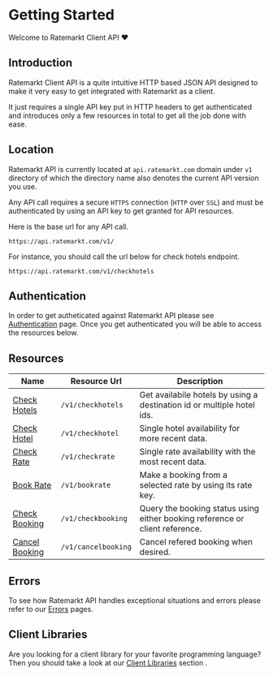 # Getting Started

Welcome to Ratemarkt Client API :heart:

## Introduction

Ratemarkt Client API is a quite intuitive HTTP based JSON API designed to make it very easy to get integrated with Ratemarkt as a client.

It just requires a single API key put in HTTP headers to get authenticated and introduces only a few resources in total to get all the job done with ease.

## Location
Ratemarkt API is currently located at `api.ratemarkt.com` domain under `v1` directory of which the directory name also denotes the current API version you use.

Any API call requires a secure `HTTPS` connection (`HTTP` over `SSL`) and must be authenticated by using an API key to get granted for API resources.

Here is the base url for any API call.

```
https://api.ratemarkt.com/v1/
```

For instance, you should call the url below for check hotels endpoint.

```
https://api.ratemarkt.com/v1/checkhotels
```

## Authentication

In order to get autheticated against Ratemarkt API please see [Authentication](/api_docs/authentication.md) page. Once you get authenticated you will be able to access the resources below.

## Resources

| Name                                          | Resource Url         | Description                                                                 |
| --------------------------------------------- | -------------------- | --------------------------------------------------------------------------- |
| [Check Hotels](/api_docs/check_hotels.md)     | `/v1/checkhotels`    | Get availabile hotels by using a destination id or multiple hotel ids.      |
| [Check Hotel](/api_docs/check_hotel.md)       | `/v1/checkhotel`     | Single hotel availability for more recent data.                             |
| [Check Rate](/api_docs/check_rate.md)         | `/v1/checkrate`      | Single rate availability with the most recent data.                         |
| [Book Rate](/api_docs/book_rate.md)           | `/v1/bookrate`       | Make a booking from a selected rate by using its rate key.                  |
| [Check Booking](/api_docs/check_booking.md)   | `/v1/checkbooking`   | Query the booking status using either booking reference or client reference.|
| [Cancel Booking](/api_docs/cancel_booking.md) | `/v1/cancelbooking`  | Cancel refered booking when desired.                                        |

## Errors

To see how Ratemarkt API handles exceptional situations and errors please refer to our [Errors](/api_docs/errors.md) pages.

## Client Libraries

Are you looking for a client library for your favorite programming language?
Then you should take a look at our [Client Libraries](/api_docs/client_libraries.md) section .



